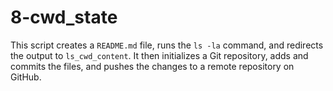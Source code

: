 # 8-cwd_state

This script creates a `README.md` file, runs the `ls -la` command, and redirects the output to `ls_cwd_content`. It then initializes a Git repository, adds and commits the files, and pushes the changes to a remote repository on GitHub.
